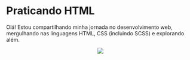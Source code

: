 # Praticando HTML

<p> Olá! Estou compartilhando minha jornada no desenvolvimento web, mergulhando nas linguagens HTML, CSS (incluindo SCSS) e explorando além. </p>

<div style="width: 100%; display: flex; justify-content: center; align-items: center" class ="centralizar">
   <img src="https://i.imgur.com/n7MnY3d.jpg">
</div>
